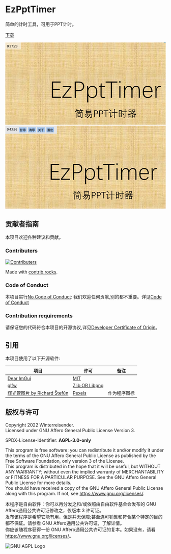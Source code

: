 # EzPptTimer

简单的计时工具，可用于PPT计时。

[下载](releases)

![screenshot1](screenshot-1.png)
![screenshot1](screenshot-2.png)


## 贡献者指南

本项目欢迎各种建议和贡献。

### Contributers

[![Contributers](https://contrib.rocks/image?repo=Winterreisender/EzPptTimer)](https://github.com/Winterreisender/EzPptTimer/graphs/contributors)

Made with [contrib.rocks](https://contrib.rocks).

### Code of Conduct

本项目实行[No Code of Conduct](CODE_OF_CONDUCT.md): 我们欢迎任何贡献,别的都不重要。详见[Code of Conduct](CODE_OF_CONDUCT.md)


### Contribution requirements

请保证您的代码符合本项目的开源协议,详见[Developer Certificate of Origin](CODE_OF_CONDUCT.md)。

## 引用

本项目使用了以下开源软件:

| 项目                                        | 许可  | 备注 |
| ----------------------------------------- | --- | --- |
| [Dear ImGui](https://github.com/ocornut/imgui) | [MIT](https://mit-license.org/) | |
| [glfw](https://www.glfw.org/) | [Zlib OR Libpng](https://www.glfw.org/license) | |
| [辉光管图片 by Richard Štefún](https://www.pexels.com/photo/2024-alarm-clock-arduino-clock-1069690/) | [Pexels](https://www.pexels.com/license/) | 作为程序图标 |

<!--
同时本项目在开发过程中离不开以下软件的支持:

- Mingw-w64
- Msys2
- Clangd
- 
-->

## 版权与许可

Copyright 2022 Winterreisender.  
Licensed under GNU Affero General Public License Version 3.

SPDX-License-Identifier: **AGPL-3.0-only**

This program is free software: you can redistribute it and/or modify it under the terms of the GNU Affero General Public License as published by the Free Software Foundation, only version 3 of the License.  
This program is distributed in the hope that it will be useful, but WITHOUT ANY WARRANTY; without even the implied warranty of MERCHANTABILITY or FITNESS FOR A PARTICULAR PURPOSE. See the GNU Affero General Public License for more details.  
You should have received a copy of the GNU Affero General Public License along with this program. If not, see <https://www.gnu.org/licenses/>.

本程序是自由软件：你可以再分发之和/或依照由自由软件基金会发布的 GNU Affero通用公共许可证修改之，仅版本 3 许可证。  
发布该程序是希望它能有用，但是并无保障;甚至连可销售和符合某个特定的目的都不保证。请参看 GNU Affero通用公共许可证，了解详情。  
你应该随程序获得一份 GNU Affero通用公共许可证的复本。如果没有，请看 <https://www.gnu.org/licenses/>。

![GNU AGPL Logo](https://www.gnu.org/graphics/agplv3-155x51.png)